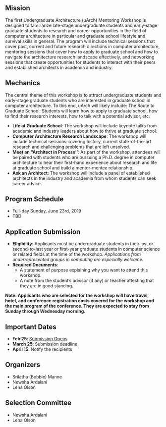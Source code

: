 
## Mission

The first Undergraduate Architecture (uArch) Mentoring Workshop is designed to familiarize late-stage undergraduate students and early-stage graduate students to research and career opportunities in the field of computer architecture in particular and graduate school lifestyle and survival skills in general. The program will include technical sessions that cover past, current and future research directions in computer architecture, mentoring sessions that cover how to apply to graduate school and how to navigate the architecture research landscape effectively, and networking sessions that create opportunities for students to interact with their peers and established architects in academia and industry. 

## Mechanics

The central theme of this workshop is to attract undergraduate students and early-stage graduate students who are interested in graduate school in computer architecture. To this end, uArch will likely include:
The Route to Graduate School: Students will learn how to apply to graduate school, how to find their research interests, how to talk with a potential advisor, etc.
* **Life at Graduate School**: The workshop will include keynote talks from academic and industry leaders about how to thrive at graduate school.
* **Computer Architecture Research Landscape**: The workshop will include technical sessions covering history, current state-of-the-art research and challenging problems that are left unsolved.
* **Meet an “Architect in Process’’**: As part of the workshop, attendees will be paired with students who are pursuing a Ph.D. degree in computer architecture to hear their first-hand experience about research and life at graduate school and build a mentor-mentee relationship.
* **Ask an Architect**: The workshop will include a panel of established architects in the industry and academia from whom students can seek career advice.

## Program Schedule
- Full-day Sunday, June 23rd, 2019
- TBD

## Application Submission
* **Eligibility**: Applicants must be undergraduate students in their last or second-to-last year or first-year graduate students in computer science or related fields at the time of the workshop. *Applications from underrepresented groups in computing are especially welcome.*
* **Required Documents**: 
  * A statement of purpose explaining why you want to attend this workshop.
  * A note from the student’s advisor (if any) or teacher attesting that they are in good standing.

**Note: Applicants who are selected for the workshop will have travel, hotel, and conference registration costs covered for the workshop and the main program of the conference.  They are expected to stay from Sunday through Wednesday morning.**

## Important Dates
- **Feb 25**: [Submission Opens](https://docs.google.com/forms/d/e/1FAIpQLSc0SHmcOfymzYFPFWTz6gdKVF5khcGGfiX7xO6WIqWsPWInRg/viewform)
- **March 25**: Submission deadline
- **April 15**: Notify the recipients 

## Organizers
- Srilatha (Bobbie) Manne
- Newsha Ardalani
- Lena Olson

## Selection Committee
- Newsha Ardalani
- Lena Olson


